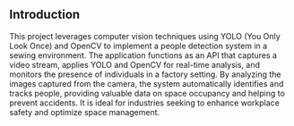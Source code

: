 ## Introduction

This project leverages computer vision techniques using YOLO (You Only Look Once) and OpenCV to implement a people detection system in a sewing environment. The application functions as an API that captures a video stream, applies YOLO and OpenCV for real-time analysis, and monitors the presence of individuals in a factory setting. By analyzing the images captured from the camera, the system automatically identifies and tracks people, providing valuable data on space occupancy and helping to prevent accidents. It is ideal for industries seeking to enhance workplace safety and optimize space management.
